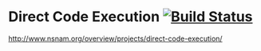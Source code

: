 Direct Code Execution [![Build Status](https://travis-ci.org/direct-code-execution/net-next-sim.png)](https://travis-ci.org/direct-code-execution/net-next-sim)
===============================


http://www.nsnam.org/overview/projects/direct-code-execution/
